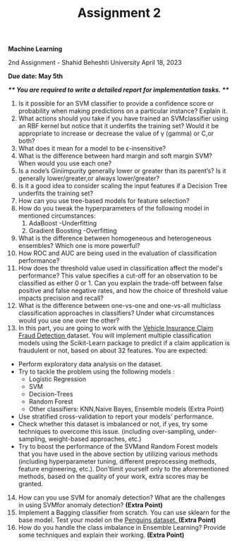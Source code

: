 ﻿---
layout: default
title: Assignment 2
nav_order: 2
has_children: false
parent: Assignments
permalink: /assignments/Assignment2
---
**Machine Learning**

2nd Assignment - Shahid Beheshti University April 18, 2023

**Due date: May 5th**

***\*\* You are required to write a detailed report for implementation tasks. \*\****

1. Is it possible for an SVM classifier to provide a confidence score or probability when making predictions on a particular instance? Explain it.
1. What actions should you take if you have trained an SVMclassifier using an RBF kernel but notice that it underfits the training set? Would it be appropriate to increase or decrease the value of γ (gamma) or C,or both?
1. What does it mean for a model to be ϵ-insensitive?
1. What is the difference between hard margin and soft margin SVM? When would you use each one?
1. Is a node’s Giniimpurity generally lower or greater than its parent’s? Is it generally lower/greater,or always lower/greater?
1. Is it a good idea to consider scaling the input features if a Decision Tree underfits the training set?
1. How can you use tree-based models for feature selection?
1. How do you tweak the hyperparameters of the following model in mentioned circumstances:
   1. AdaBoost -Underfitting
   1. Gradient Boosting -Overfitting
1. What is the difference between homogeneous and heterogeneous ensembles? Which one is more powerful?
1. How ROC and AUC are being used in the evaluation of classification performance?
1. How does the threshold value used in classification affect the model's performance? This value specifies a cut-off for an observation to be classified as either 0 or 1. Can you explain the trade-off between false positive and false negative rates, and how the choice of threshold value impacts precision and recall?
12. What is the difference between one-vs-one and one-vs-all multiclass classification approaches in classifiers? Under what circumstances would you use one over the other?
12. In this part, you are going to work with the [Vehicle Insurance Claim Fraud Detection ](https://www.kaggle.com/datasets/shivamb/vehicle-claim-fraud-detection)dataset. You will implement multiple classification models using the Scikit-Learn package to predict if a claim application is fraudulent or not, based on about 32 features. You are expected:
- Perform exploratory data analysis on the dataset.
- Try to tackle the problem using the following models :
  - Logistic Regression
  - SVM
  - Decision-Trees
  - Random Forest
  - Other classifiers: KNN,Naive Bayes, Ensemble models (Extra Point)
- Use stratified cross-validation to report your models' performance.
- Check whether this dataset is imbalanced or not, if yes, try some techniques to overcome this issue. (including over-sampling, under-sampling, weight-based approaches, etc.)
- Try to boost the performance of the SVMand Random Forest models that you have used in the above section by utilizing various methods (including hyperparameter tuning, different preprocessing methods, feature engineering, etc.). Don’tlimit yourself only to the aforementioned methods, based on the quality of your work, extra scores may be granted.
14. How can you use SVM for anomaly detection? What are the challenges in using SVMfor anomaly detection? **(Extra Point)**
14. Implement a Bagging classifier from scratch. You can use sklearn for the base model. Test your model on the [Penguins dataset. ](https://github.com/mwaskom/seaborn-data/blob/master/penguins.csv)**(Extra Point)**
14. How do you handle the class imbalance in Ensemble Learning? Provide some techniques and explain their working. **(Extra Point)**
